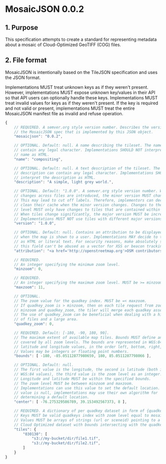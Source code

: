 # MosaicJSON 0.0.2

## 1. Purpose

This specification attempts to create a standard for representing
metadata about a mosaic of Cloud-Optimized GeoTIFF (COG) files.

## 2. File format

MosaicJSON is intentionally based on the TileJSON specification and uses
the JSON format.

Implementations MUST treat unknown keys as if they weren't present.
However, implementations MUST expose unknown key/values in their API
so that API users can optionally handle these keys. Implementations MUST
treat invalid values for keys as if they weren't present. If the key is
required and not valid or present, implementations MUST treat the entire
MosaicJSON manifest file as invalid and refuse operation.


```javascript
{
    // REQUIRED. A semver.org style version number. Describes the version of
    // the MosaicJSON spec that is implemented by this JSON object.
    "mosaicjson": "0.0.2",

    // OPTIONAL. Default: null. A name describing the tileset. The name can
    // contain any legal character. Implementations SHOULD NOT interpret the
    // name as HTML.
    "name": "compositing",

    // OPTIONAL. Default: null. A text description of the tileset. The
    // description can contain any legal character. Implementations SHOULD NOT
    // interpret the description as HTML.
    "description": "A simple, light grey world.",

    // OPTIONAL. Default: "1.0.0". A semver.org style version number. When
    // changes across files are introduced, the minor version MUST change.
    // This may lead to cut off labels. Therefore, implementors can decide to
    // clean their cache when the minor version changes. Changes to the patch
    // level MUST only have changes to tiles that are contained within one tile.
    // When tiles change significantly, the major version MUST be increased.
    // Implementations MUST NOT use tiles with different major versions.
    "version": "1.0.0",

    // OPTIONAL. Default: null. Contains an attribution to be displayed
    // when the map is shown to a user. Implementations MAY decide to treat this
    // as HTML or literal text. For security reasons, make absolutely sure that
    // this field can't be abused as a vector for XSS or beacon tracking.
    "attribution": "<a href='http://openstreetmap.org'>OSM contributors</a>",

    // REQUIRED.
    // An integer specifying the minimum zoom level.
    "minzoom": 0,

    // REQUIRED.
    // An integer specifying the maximum zoom level. MUST be >= minzoom.
    "maxzoom": 11,

    // OPTIONAL.
    // The zoom value for the quadkey index. MUST be =< maxzoom.
    // If quadkey_zoom is > minzoom, then on each tile request from zoom between 
    // minzoom and quadkey_zoom, the tiler will merge each quadkey asset lists.
    // The use of quadkey_zoom can be beneficial when dealing with a high number
    // of files and a large area.
    "quadkey_zoom": 0,

    // REQUIRED. Default: [-180, -90, 180, 90].
    // The maximum extent of available map tiles. Bounds MUST define an area
    // covered by all zoom levels. The bounds are represented in WGS:84
    // latitude and longitude values, in the order left, bottom, right, top.
    // Values may be integers or floating point numbers.
    "bounds": [ -180, -85.05112877980659, 180, 85.0511287798066 ],

    // OPTIONAL. Default: null.
    // The first value is the longitude, the second is latitude (both in
    // WGS:84 values), the third value is the zoom level as an integer.
    // Longitude and latitude MUST be within the specified bounds.
    // The zoom level MUST be between minzoom and maxzoom.
    // Implementations can use this value to set the default location. If the
    // value is null, implementations may use their own algorithm for
    // determining a default location.
    "center": [ -76.275329586789, 39.153492567373, 8 ],

    // REQUIRED. A dictionary of per quadkey dataset in form of {quadkeys: [datasets]} pairs.
    // Keys MUST be valid quadkeys index with zoom level equal to mosaic `minzoom` (or `quadkey_zoom` if present).
    // Values MUST be arrays of strings (url or sceneid) pointing to a 
    // Cloud Optimized dataset with bounds intersecting with the quadkey bounds.
    "tiles": {
        "030130": [
            "s3://my-bucket/dir/file1.tif",
            "s3://my-bucket/dir/file2.tif",
        ]
    }
}
```
